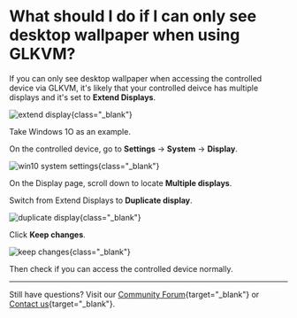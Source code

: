 # What should I do if I can only see desktop wallpaper when using GLKVM?

If you can only see desktop wallpaper when accessing the controlled device via GLKVM, it's likely that your controlled deivce has multiple displays and it's set to **Extend Displays**.

![extend display](https://static.gl-inet.com/docs/kvm/faq/can_only_see_desktop_wallpaper_when_using_glkvm/extend_displays.jpg){class="_blank"}

Take Windows 1O as an example. 

On the controlled device, go to **Settings** -> **System** -> **Display**.

![win10 system settings](https://static.gl-inet.com/docs/kvm/faq/can_only_see_desktop_wallpaper_when_using_glkvm/win10_system_settings.png){class="_blank"}

On the Display page, scroll down to locate **Multiple displays**.

Switch from Extend Displays to **Duplicate display**.

![duplicate display](https://static.gl-inet.com/docs/kvm/faq/can_only_see_desktop_wallpaper_when_using_glkvm/duplicate_displays.jpg){class="_blank"}

Click **Keep changes**.

![keep changes](https://static.gl-inet.com/docs/kvm/faq/can_only_see_desktop_wallpaper_when_using_glkvm/keep_changes.png){class="_blank"}

Then check if you can access the controlled device normally.

---

Still have questions? Visit our [Community Forum](https://forum.gl-inet.com){target="_blank"} or [Contact us](https://www.gl-inet.com/contacts/){target="_blank"}.